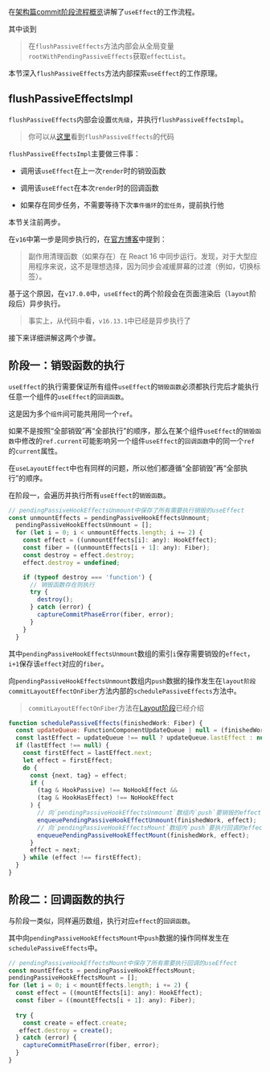 在[架构篇commit阶段流程概览](/react/renderer/prepare.md)讲解了`useEffect`的工作流程。

其中谈到

> 在`flushPassiveEffects`方法内部会从全局变量`rootWithPendingPassiveEffects`获取`effectList`。

本节深入`flushPassiveEffects`方法内部探索`useEffect`的工作原理。

## flushPassiveEffectsImpl

`flushPassiveEffects`内部会设置`优先级`，并执行`flushPassiveEffectsImpl`。

> 你可以从[这里](https://github.com/facebook/react/blob/1fb18e22ae66fdb1dc127347e169e73948778e5a/packages/react-reconciler/src/ReactFiberWorkLoop.old.js#L2458)看到`flushPassiveEffects`的代码

`flushPassiveEffectsImpl`主要做三件事：

- 调用该`useEffect`在上一次`render`时的销毁函数

- 调用该`useEffect`在本次`render`时的回调函数

- 如果存在同步任务，不需要等待下次`事件循环`的`宏任务`，提前执行他

本节关注前两步。

在`v16`中第一步是同步执行的，在[官方博客](https://zh-hans.reactjs.org/blog/2020/08/10/react-v17-rc.html#effect-cleanup-timing)中提到：

> 副作用清理函数（如果存在）在 React 16 中同步运行。发现，对于大型应用程序来说，这不是理想选择，因为同步会减缓屏幕的过渡（例如，切换标签）。

基于这个原因，在`v17.0.0`中，`useEffect`的两个阶段会在页面渲染后（`layout`阶段后）异步执行。

> 事实上，从代码中看，`v16.13.1`中已经是异步执行了

接下来详细讲解这两个步骤。

## 阶段一：销毁函数的执行

`useEffect`的执行需要保证所有组件`useEffect`的`销毁函数`必须都执行完后才能执行任意一个组件的`useEffect`的`回调函数`。

这是因为多个`组件`间可能共用同一个`ref`。

如果不是按照“全部销毁”再“全部执行”的顺序，那么在某个组件`useEffect`的`销毁函数`中修改的`ref.current`可能影响另一个组件`useEffect`的`回调函数`中的同一个`ref`的`current`属性。

在`useLayoutEffect`中也有同样的问题，所以他们都遵循“全部销毁”再“全部执行”的顺序。

在阶段一，会遍历并执行所有`useEffect`的`销毁函数`。

```js
// pendingPassiveHookEffectsUnmount中保存了所有需要执行销毁的useEffect
const unmountEffects = pendingPassiveHookEffectsUnmount;
  pendingPassiveHookEffectsUnmount = [];
  for (let i = 0; i < unmountEffects.length; i += 2) {
    const effect = ((unmountEffects[i]: any): HookEffect);
    const fiber = ((unmountEffects[i + 1]: any): Fiber);
    const destroy = effect.destroy;
    effect.destroy = undefined;

    if (typeof destroy === 'function') {
      // 销毁函数存在则执行
      try {
        destroy();
      } catch (error) {
        captureCommitPhaseError(fiber, error);
      }
    }
  }
```

其中`pendingPassiveHookEffectsUnmount`数组的索引`i`保存需要销毁的`effect`，`i+1`保存该`effect`对应的`fiber`。

向`pendingPassiveHookEffectsUnmount`数组内`push`数据的操作发生在`layout阶段` `commitLayoutEffectOnFiber`方法内部的`schedulePassiveEffects`方法中。

> `commitLayoutEffectOnFiber`方法在[Layout阶段](/react/renderer/layout.md#commitlayouteffectonfiber)已经介绍

```js
function schedulePassiveEffects(finishedWork: Fiber) {
  const updateQueue: FunctionComponentUpdateQueue | null = (finishedWork.updateQueue: any);
  const lastEffect = updateQueue !== null ? updateQueue.lastEffect : null;
  if (lastEffect !== null) {
    const firstEffect = lastEffect.next;
    let effect = firstEffect;
    do {
      const {next, tag} = effect;
      if (
        (tag & HookPassive) !== NoHookEffect &&
        (tag & HookHasEffect) !== NoHookEffect
      ) {
        // 向`pendingPassiveHookEffectsUnmount`数组内`push`要销毁的effect
        enqueuePendingPassiveHookEffectUnmount(finishedWork, effect);
        // 向`pendingPassiveHookEffectsMount`数组内`push`要执行回调的effect
        enqueuePendingPassiveHookEffectMount(finishedWork, effect);
      }
      effect = next;
    } while (effect !== firstEffect);
  }
}
```

## 阶段二：回调函数的执行

与阶段一类似，同样遍历数组，执行对应`effect`的`回调函数`。

其中向`pendingPassiveHookEffectsMount`中`push`数据的操作同样发生在`schedulePassiveEffects`中。

```js
// pendingPassiveHookEffectsMount中保存了所有需要执行回调的useEffect
const mountEffects = pendingPassiveHookEffectsMount;
pendingPassiveHookEffectsMount = [];
for (let i = 0; i < mountEffects.length; i += 2) {
  const effect = ((mountEffects[i]: any): HookEffect);
  const fiber = ((mountEffects[i + 1]: any): Fiber);
  
  try {
    const create = effect.create;
   effect.destroy = create();
  } catch (error) {
    captureCommitPhaseError(fiber, error);
  }
}
```